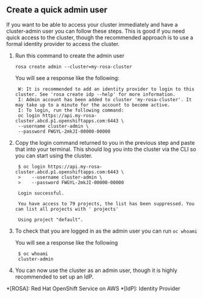 ## Create a quick admin user
If you want to be able to access your cluster immediately and have a cluster-admin user you can follow these steps.  This is good if you need quick access to the cluster, though the recommended approach is to use a formal identity provider to access the cluster.

1. Run this command to create the admin user

    `rosa create admin --cluster=my-rosa-cluster` 

    You will see a response like the following:

        W: It is recommended to add an identity provider to login to this cluster. See 'rosa create idp --help' for more information.
        I: Admin account has been added to cluster 'my-rosa-cluster'. It may take up to a minute for the account to become active.
        I: To login, run the following command:
        oc login https://api.my-rosa-cluster.abcd.p1.openshiftapps.com:6443 \
        --username cluster-admin \
        --password FWGYL-2mkJI-00000-00000

2. Copy the login command returned to you in the previous step and paste that into your terminal. This should log you into the cluster via the CLI so you can start using the cluster.
    
        $ oc login https://api.my-rosa-cluster.abcd.p1.openshiftapps.com:6443 \
        >    --username cluster-admin \
        >    --password FWGYL-2mkJI-00000-00000

        Login successful.

        You have access to 79 projects, the list has been suppressed. You can list all projects with ' projects'

        Using project "default".

3. To check that you are logged in as the admin user you can run `oc whoami`

    You will see a response like the following
    
        $ oc whoami
        cluster-admin

4. You can now use the cluster as an admin user, though it is highly recommended to set up an IdP.

*[ROSA]: Red Hat OpenShift Service on AWS
*[IdP]: Identity Provider